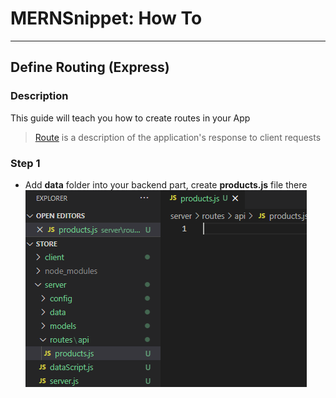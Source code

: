 # MERNSnippet: How To
---
## Define Routing (Express)

### Description
This guide will teach you how to create routes in your App <br />
> [Route](http://expressjs.com/en/starter/basic-routing.html) is a description of the application's response to client requests <br />

### Step 1
- Add **data** folder into your backend part, create **products.js** file there <br/>
  ![1](img/1.png) <br />
